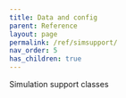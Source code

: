 ```yaml
---
title: Data and config
parent: Reference
layout: page
permalink: /ref/simsupport/
nav_order: 5
has_children: true
---
```

Simulation support classes